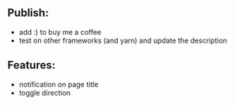 ## Publish:
- add :) to buy me a coffee
- test on other frameworks (and yarn) and update the description

## Features:
- notification on page title
- toggle direction
